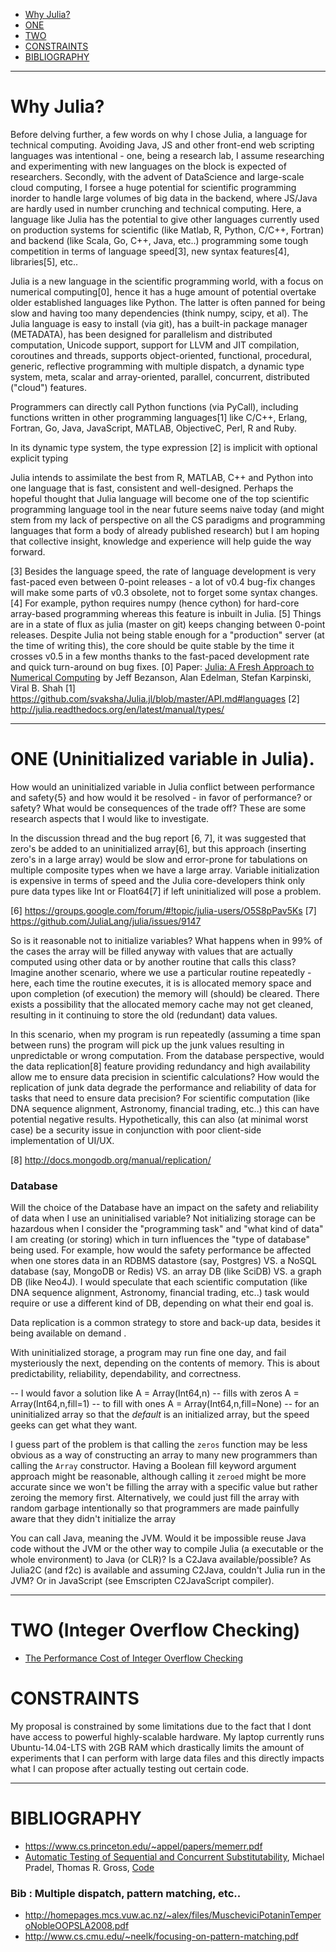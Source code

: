 + [Why Julia?](#why-julia?)
+ [ONE](#one)
+ [TWO](#two)
+ [CONSTRAINTS](#constraints)
+ [BIBLIOGRAPHY](#bibliography)

---- 

# Why Julia?

Before delving further, a few words on why I chose Julia, a language for technical computing. Avoiding Java, JS and other front-end web scripting languages was intentional - one, being a research lab, I assume researching and experimenting with new languages on the block is expected of researchers. Secondly, with the advent of DataScience and large-scale cloud computing, I forsee a huge potential for scientific programming inorder to handle large volumes of big data in the backend, where JS/Java are hardly used in number crunching and technical computing. Here, a language like Julia has the potential to give other languages currently used on production systems for scientific (like Matlab, R, Python, C/C++, Fortran) and backend (like Scala, Go, C++, Java, etc..) programming some tough competition in terms of language speed[3], new syntax features[4], libraries[5], etc..

Julia is a new language in the scientific programming world, with a focus on numerical computing[0], hence it has a huge amount of potential overtake older established languages like Python. The latter is often panned for being slow and having too many dependencies (think numpy, scipy, et al). The Julia language is easy to install (via git), has a built-in package manager (METADATA), has been designed for parallelism and distributed computation, Unicode support, support for LLVM and JIT compilation, coroutines and threads, supports object-oriented, functional, procedural, generic, reflective programming with multiple dispatch, a dynamic type system, meta, scalar and array-oriented, parallel, concurrent, distributed ("cloud") features. 

Programmers can directly call Python functions (via PyCall), including functions written in other programming languages[1] like C/C++, Erlang, Fortran, Go, Java, JavaScript, MATLAB, ObjectiveC, Perl, R and Ruby.

In its dynamic type system, the type expression [2] is implicit with optional explicit typing

Julia intends to assimilate the best from R, MATLAB, C++ and Python into one language that is fast, consistent and well-designed. Perhaps the hopeful thought that Julia language will become one of the top scientific programming language tool in the near future seems naive today (and might stem from my lack of perspective on all the CS paradigms and programming languages that form a body of already published research) but I am hoping that collective insight, knowledge and experience will help guide the way forward. 

[3] Besides the language speed, the rate of language development is very fast-paced even between 0-point releases - a lot of v0.4 bug-fix changes will make some parts of v0.3 obsolete, not to forget some syntax changes.
[4] For example, python requires numpy (hence cython) for hard-core array-based programming whereas this feature is inbuilt in Julia.
[5] Things are in a state of flux as julia (master on git) keeps changing between 0-point releases. Despite Julia not being stable enough for a "production" server (at the time of writing this), the core should be quite stable by the time it crosses v0.5 in a few months thanks to the fast-paced development rate and quick turn-around on bug fixes.
[0] Paper: [Julia: A Fresh Approach to Numerical Computing](http://arxiv.org/abs/1411.1607) by Jeff Bezanson, Alan Edelman, Stefan Karpinski, Viral B. Shah
[1] https://github.com/svaksha/Julia.jl/blob/master/API.md#languages
[2] http://julia.readthedocs.org/en/latest/manual/types/

---- 

# ONE (Uninitialized variable in Julia).

How would an uninitialized variable in Julia conflict between performance and safety{5} and how would it be resolved - in favor of performance? or safety? What would be consequences of the trade off? These are some research aspects that I would like to investigate. 

In the discussion thread and the bug report [6, 7], it was suggested that zero's be added to an uninitialized array[6], but this approach (inserting zero's in a large array) would be slow and error-prone for tabulations on multiple composite types when we have a large array. Variable initialization is expensive in terms of speed and the Julia core-developers think only pure data types like Int or Float64[7] if left uninitialized will pose a problem. 

[6] https://groups.google.com/forum/#!topic/julia-users/O5S8pPav5Ks
[7] https://github.com/JuliaLang/julia/issues/9147

So is it reasonable not to initialize variables? What happens when in 99% of the cases the array will be filled anyway with values that are actually computed using other data or by another routine that calls this class? Imagine another scenario, where we use a particular routine repeatedly - here, each time the routine executes, it is is allocated memory space and upon completion (of execution) the memory will (should) be cleared. There exists a possibility that the allocated memory cache may not get cleaned, resulting in it continuing to store the old (redundant) data values. 

In this scenario, when my program is run repeatedly (assuming a time span between runs) the program will pick up the junk values resulting in unpredictable or wrong computation. From the database perspective, would the data replication[8] feature providing redundancy and high availability allow me to ensure data precision in scientific calculations? How would the replication of junk data degrade the performance and reliability of data for tasks that need to ensure data precision? For scientific computation (like DNA sequence alignment, Astronomy, financial trading, etc..) this can have potential negative results. Hypothetically, this can also (at minimal worst case) be a security issue in conjunction with poor client-side implementation of UI/UX.

[8] http://docs.mongodb.org/manual/replication/


### Database 

Will the choice of the Database have an impact on the safety and reliability of data when I use an uninitialised variable? Not initializing storage can be hazardous when I consider the "programming task" and "what kind of data" I am creating (or storing) which in turn influences the "type of database" being used. For example, how would the safety performance be affected when one stores data in an RDBMS datastore (say, Postgres) VS. a NoSQL database (say, MongoDB or Redis) VS. an array DB (like SciDB) VS. a graph DB (like Neo4J). I would speculate that each scientific computation (like DNA sequence alignment, Astronomy, financial trading, etc..) task would require or use a different kind of DB, depending on what their end goal is. 

Data replication is a common strategy to store and back-up data, besides it being available on demand
.

  With uninitialized storage, a 
      program may run fine one day, and fail mysteriously the next, depending on 
      the contents of memory.  This is about predictability, reliability, dependability,
      and correctness.

   -- I would favor a solution like
             A = Array(Int64,n)                   -- fills with zeros
             A = Array(Int64,n,fill=1)          -- to fill with ones
             A = Array(Int64,n,fill=None)    -- for an uninitialized array
       so that the *default* is an initialized array, but the speed geeks
       can get what they want.
       
       
I guess part of the problem is that calling the `zeros` function may be less obvious as a way of constructing an array to many new programmers than calling the `Array` constructor. Having a Boolean fill keyword argument approach might be reasonable, although calling it `zeroed` might be more accurate since we won't be filling the array with a specific value but rather zeroing the memory first. Alternatively, we could just fill the array with random garbage intentionally so that programmers are made painfully aware that they didn't initialize the array


You can call Java, meaning the JVM. Would it be impossible reuse Java code without the JVM or the other way to compile Julia (a executable or the whole environment) to Java (or CLR)? Is a C2Java available/possible? As Julia2C (and f2c) is available and assuming C2Java, couldn't Julia run in the JVM? Or in JavaScript (see Emscripten C2JavaScript compiler).

---- 

# TWO (Integer Overflow Checking)
* [The Performance Cost of Integer Overflow Checking](http://danluu.com/integer-overflow/)


# CONSTRAINTS

My proposal is constrained by some limitations due to the fact that I dont have access to powerful highly-scalable hardware. My laptop currently runs Ubuntu-14.04-LTS with 2GB RAM which drastically limits the amount of experiments that I can perform with large data files and this directly impacts what I can propose after actually testing out certain code.

---- 

# BIBLIOGRAPHY
* https://www.cs.princeton.edu/~appel/papers/memerr.pdf
* [Automatic Testing of Sequential and Concurrent Substitutability](http://mp.binaervarianz.de/icse2013.pdf), Michael Pradel, Thomas R. Gross, [Code](http://mp.binaervarianz.de/icse2013/)

### Bib : Multiple dispatch, pattern matching, etc..
* http://homepages.mcs.vuw.ac.nz/~alex/files/MuscheviciPotaninTemperoNobleOOPSLA2008.pdf
* http://www.cs.cmu.edu/~neelk/focusing-on-pattern-matching.pdf

